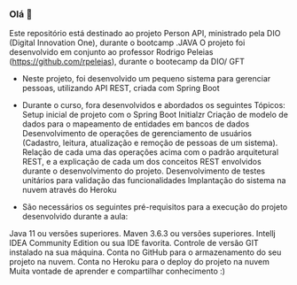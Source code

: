 ### Olá 👋
Este repositório está destinado ao projeto Person API, ministrado pela DIO (Digital Innovation One), durante o bootcamp .JAVA 
O projeto foi desenvolvido em conjunto ao professor Rodrigo Peleias (https://github.com/rpeleias), durante o bootecamp da DIO/ GFT
- Neste projeto, foi desenvolvido um pequeno sistema para gerenciar pessoas, utilizando API REST, criada com Spring Boot
  
- Durante o curso, fora desenvolvidos e abordados os seguintes Tópicos:
Setup inicial de projeto com o Spring Boot Initialzr
Criação de modelo de dados para o mapeamento de entidades em bancos de dados
Desenvolvimento de operações de gerenciamento de usuários (Cadastro, leitura, atualização e remoção de pessoas de um sistema).
Relação de cada uma das operações acima com o padrão arquitetural REST, e a explicação de cada um dos conceitos REST envolvidos durante o desenvolvimento do projeto.
Desenvolvimento de testes unitários para validação das funcionalidades
Implantação do sistema na nuvem através do Heroku
- São necessários os seguintes pré-requisitos para a execução do projeto desenvolvido durante a aula:

Java 11 ou versões superiores.
Maven 3.6.3 ou versões superiores.
Intellj IDEA Community Edition ou sua IDE favorita.
Controle de versão GIT instalado na sua máquina.
Conta no GitHub para o armazenamento do seu projeto na nuvem.
Conta no Heroku para o deploy do projeto na nuvem
Muita vontade de aprender e compartilhar conhecimento :)